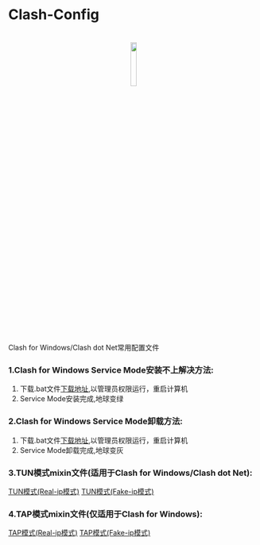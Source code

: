 # Clash-Config

<h1 align="center">
  <img src="https://raw.githubusercontent.com/Dreamacro/clash/master/docs/logo.png" width="15%" height="15%">
</h1>

Clash for Windows/Clash dot Net常用配置文件

### 1.Clash for Windows Service Mode安装不上解决方法:

1. 下载.bat文件[下载地址](https://raw.githubusercontent.com/HXHGTS/Clash-Config/main/service_install.bat),以管理员权限运行，重启计算机
2. Service Mode安装完成,地球变绿

### 2.Clash for Windows Service Mode卸载方法:

1. 下载.bat文件[下载地址](https://raw.githubusercontent.com/HXHGTS/Clash-Config/main/service_uninstall.bat),以管理员权限运行，重启计算机
2. Service Mode卸载完成,地球变灰

### 3.TUN模式mixin文件(适用于Clash for Windows/Clash dot Net):

[TUN模式(Real-ip模式)](https://raw.githubusercontent.com/HXHGTS/Clash-Config/main/TUN_config.txt) [TUN模式(Fake-ip模式)](https://raw.githubusercontent.com/HXHGTS/Clash-Config/main/TUN_config.txt)

### 4.TAP模式mixin文件(仅适用于Clash for Windows):

[TAP模式(Real-ip模式)](https://raw.githubusercontent.com/HXHGTS/Clash-Config/main/TAP_config.txt) [TAP模式(Fake-ip模式)](https://raw.githubusercontent.com/HXHGTS/Clash-Config/main/TAP_config.txt)
